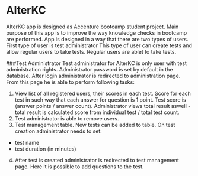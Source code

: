 # AlterKC
AlterKC app is designed as Accenture bootcamp student project. 
Main purpose of this app is to improve the way knowledge checks in bootcamp are performed.
App is designed in a way that there are two types of users. First type of user is test administrator
This type of user can create tests and allow regular users to take tests. Regular users are ablet to take tests.

###Test Administrator
Test administrator for AlterKC is only user with test administration rights. Administrator password is set by default in the database.
After login administrator is redirected to administration page. From this page he is able to perform following tasks:
1. View list of all registered users, their scores in each test. Score for each test in such way that each answer for question is 1 point.
Test score is (answer points / answer count). Administrator views total result aswell - total result
is calculated score from individual test / total test count.
2. Test administrator is able to remove users.
3. Test management table. New tests can be added to table. On test creation administrator needs to set:
- test name
- test duration (in minutes)
4. After test is created administrator is redirected to test management page. Here it is possible to add questions to the test.
